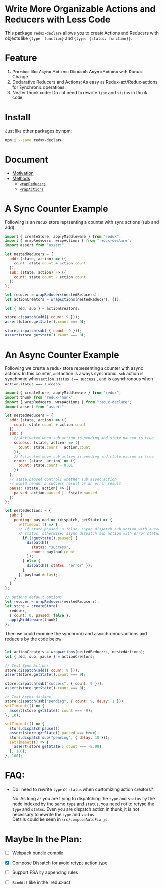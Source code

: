 # Write More Organizable Actions and Reducers with Less Code

This package `redux-declare` allows you to create Actions and Reducers with objects like
`{type: function}` and `{type: {status: function}}`.

# Feature

1.  Promise-like Async Actions: Dispatch Async Actions with Status Change.
2.  Declarative Reducers and Actions: As easy as Redux-act/Redux-actions for Synchronic operations.
3.  Neater thunk code: Do not need to rewrite `type` and `status` in thunk code.

# Install 

Just like other packages by npm:

```bash
npm i --save redux-declare
```

# Document
* [Motivation](https://zhujinxuan.github.io/redux-declare/doc/Motivation.html)
* [Methods](https://zhujinxuan.github.io/redux-declare/doc/API/)
  * [`wrapReducers`](https://zhujinxuan.github.io/redux-declare/doc/API/wrapReducers.html)
  * [`wrapActions`](https://zhujinxuan.github.io/redux-declare/doc/API/wrapActions.html)

# A Sync Counter Example

Following is an redux store reprsenting a counter with sync actions (sub
and add).

```javascript
import { createStore, applyMiddleware } from "redux";
import { wrapReducers, wrapActions } from "redux-declare";
import assert from "assert";

let nestedReducers = {
  add: (state, action) => ({
    count: state.count + action.count
  }),
  sub: (state, action) => ({
    count: state.count - action.count
  })
};

let reducer = wrapReducers(nestedReducers);
let actionCreators = wrapActions(nestedReducers, {});

let { add, sub } = actionCreators;

store.dispatch(add({ count: 9 }));
assert(store.getState().count === 9);

store.dispatch(sub( { count: 9 }));
assert(store.getState().count === 0);
```

# An Async Counter Example

Following we create a redux store representing a counter with async actions. In
this counter, `add` action is always synchronic. `sub` action is synchronic
when `action.status !== success` , and is asynchronous when `action.status ===
success`.

```javascript
import { createStore, applyMiddleware } from "redux";
import thunk from "redux-thunk";
import { wrapReducers, wrapActions } from "redux-declare";
import assert from "assert";

let nestedReducers = {
  add: (state, action) => ({
    count: state.count + action.count
  }),
  sub: {
    // Activated when sub action is pending and state.paused is true
    success: (state, action) => ({
      count: state.count - action.count
    }),
    // Activated when sub action is pending and state.paused is true
    error: (state, action) => ({
      count: state.count + 0.01
    })
  },
  // state.paused controls whether sub async action 
  // would render a success result or an error result
  pause: (state, action) => ({
    paused: action.paused || !state.paused
  })
};

let nestedActions = {
  sub: {
    pending: payload => (dispatch, getState) => {
      setTimeout(() => {
      // If state.paused is false, async dispatch sub action with success
      // status; otherwise, async dispatch sub action with error status.
        if (!getState().paused) {
          dispatch({
            status: "success",
            count: payload.count
          });
        } else {
          dispatch({ status: "error" });
        }
      }, payload.delay);
    }
  }
};

// Options default options
let reducer = wrapReducers(nestedReducers);
let store = createStore(
  reducer,
  { count: 0, paused: false },
  applyMiddleware(thunk)
);
```

Then we could examine the synchronic and asynchronous actions and
reducers by the code below

```javascript

let actionCreators = wrapActions(nestedReducers, nestedActions);
let { add, sub, pause } = actionCreators;

// Test Sync Actions
store.dispatch(add({ count: 9 }));
assert(store.getState().count === 9);

store.dispatch(sub("success", { count: 9 }));
assert(store.getState().count === 0);

// Test Async Actions
store.dispatch(sub("pending", { count: 9, delay: 1 }));
setTimeout(() => {
  assert(store.getState().count === -9);
}, 10);

setTimeout(() => {
  store.dispatch(pause());
  assert(store.getState().paused === true);
  store.dispatch(sub("pending", { delay: 10 }));
  setTimeout(() => {
    assert(store.getState().count === -8.99);
  }, 100);
}, 100);
```

# FAQ:
 * Do I need to rewrite `type` or `status` when customizing action creators?

   No.  As long as you are trying to dispatching the `type` and `status` by
   the node indexed by the same `type` and `status`, you need not to retype 
   the `type` and `status`.  Even you are dispatch action in thunk, it is 
   not necessary to rewrite the `type` and `status`.  
   Details could be seen in `src/composeAutoFix.js`.

# Maybe In the Plan:

-   [ ] Webpack bundle compile
-   [X] Compose Dispatch for avoid retype action.type
-   [ ] Support FSA by appending rules
-   [ ] `BindAll` like in the \`redux-act\`

